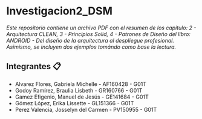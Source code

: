 # Investigacion2_DSM

_Este repositorio contiene un archivo PDF con el resumen de los capitulo: 2 - Arquitectura CLEAN, 3 - Principios Solid, 4 - Patrones de Diseño del libro: ANDROID - Del diseño de la arquitectura al despliegue profesional.
Asimismo, se incluyen dos ejemplos tomándo como base la lectura._

## Integrantes 📋

* Alvarez Flores, Gabriela Michelle - AF160428 - G01T
* Godoy Ramírez, Braulia Lisbeth - GR160766 - G01T
* Gamez Efigenio, Manuel de Jesús - GE141684 - G01T
* Gómez López, Erika Lissette - GL151366 - G01T
* Perez Valencia, Josselyn del Carmen - PV150955 - G01T
